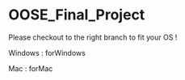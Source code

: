 # OOSE_Final_Project
Please checkout to the right branch to fit your OS !

Windows : forWindows

Mac : forMac
